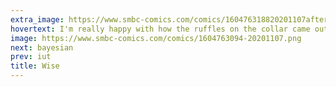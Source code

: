 ```yaml
---
extra_image: https://www.smbc-comics.com/comics/160476318820201107after.png
hovertext: I'm really happy with how the ruffles on the collar came out in panel 2.
image: https://www.smbc-comics.com/comics/1604763094-20201107.png
next: bayesian
prev: iut
title: Wise
---
```

